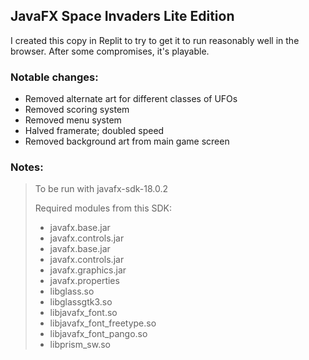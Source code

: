 ## JavaFX Space Invaders Lite Edition
I created this copy in Replit to try to get it to run reasonably well in the browser. After some compromises, it's playable. 

### Notable changes:
-  Removed alternate art for different classes of UFOs
- Removed scoring system
- Removed menu system
- Halved framerate; doubled speed
- Removed background art from main game screen

### Notes:
> To be run with javafx-sdk-18.0.2
>
> Required modules from this SDK:
> - javafx.base.jar
> - javafx.controls.jar
> - javafx.base.jar               
> - javafx.controls.jar           
> - javafx.graphics.jar           
> - javafx.properties             
> - libglass.so                   
> - libglassgtk3.so               
> - libjavafx_font.so             
> - libjavafx_font_freetype.so    
> - libjavafx_font_pango.so       
> - libprism_sw.so